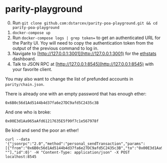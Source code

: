 # parity-playground

0. Run `git clone github.com:dstarcev/parity-poa-playground.git && cd parity-poa-playground`
1. `docker-compose up`
2. Run `docker-compose logs | grep token=` to get an authenticated URL for the Parity UI.
Yoy will need to copy the authentication token from the output of the previous command to log in.
3. Navigate to [http://127.0.0.1:3001](http://127.0.0.1:3001) for the [ethstats](https://github.com/cubedro/eth-netstats) dashboard.
4. Talk to JSON RPC at [http://127.0.0.1:8545](http://127.0.0.1:8545) with your favorite client.

You may also want to change the list of prefunded accounts in `parity/chain.json`.

There is already one with an empty password that has enough ether:

```
0x6B0c56d1Ad5144b4d37fa6e27DC9afd5C2435c3B
```

And one who is broke:
```
0x00E3d1Aa965aAfd61217635E5f99f7c1e567978f
```

Be kind and send the poor an ether!

```
curl --data '{"jsonrpc":"2.0","method":"personal_sendTransaction","params":[{"from":"0x6B0c56d1Ad5144b4d37fa6e27DC9afd5C2435c3B","to":"0x00E3d1Aa965aAfd61217635E5f99f7c1e567978f","value":"0xde0b6b3a7640000"}, ""],"id":0}' -H "Content-Type: application/json" -X POST localhost:8545
```
